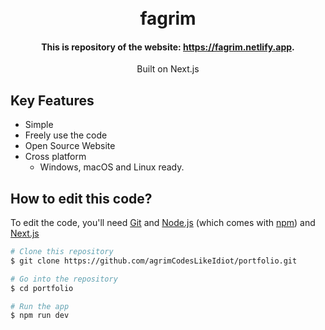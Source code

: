 
<h1 align="center">
  <br>
  fagrim
  <br>
</h1>

<h4 align="center">This is repository of the website: <a href="http://fagrim.netlify.app/" target="_blank">https://fagrim.netlify.app</a>.</h4>

<p align="center">
  Built on Next.js
</p>

## Key Features

* Simple
* Freely use the code
* Open Source Website 
* Cross platform
  - Windows, macOS and Linux ready.

## How to edit this code?

To edit the code, you'll need [Git](https://git-scm.com) and [Node.js](https://nodejs.org/en/download/) (which comes with [npm](http://npmjs.com)) and [Next.js](https://nextjs.org)

```bash
# Clone this repository
$ git clone https://github.com/agrimCodesLikeIdiot/portfolio.git

# Go into the repository
$ cd portfolio

# Run the app
$ npm run dev
```
